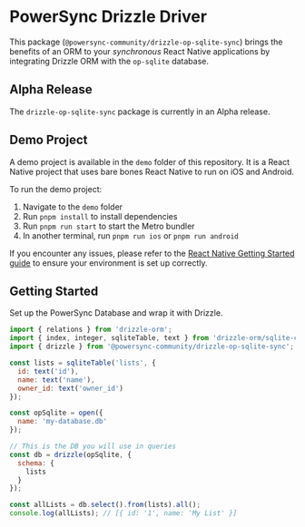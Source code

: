 # PowerSync Drizzle Driver

This package (`@powersync-community/drizzle-op-sqlite-sync`) brings the benefits of an ORM to your *synchronous* React Native applications by integrating Drizzle ORM with the `op-sqlite` database.

## Alpha Release

The `drizzle-op-sqlite-sync` package is currently in an Alpha release.

## Demo Project

A demo project is available in the `demo` folder of this repository. It is a React Native project that uses bare bones React Native to run on iOS and Android.

To run the demo project:

1. Navigate to the `demo` folder
2. Run `pnpm install` to install dependencies
3. Run `pnpm run start` to start the Metro bundler
4. In another terminal, run `pnpm run ios` or `pnpm run android`

If you encounter any issues, please refer to the [React Native Getting Started guide](https://reactnative.dev/docs/environment-setup) to ensure your environment is set up correctly.

## Getting Started

Set up the PowerSync Database and wrap it with Drizzle.

```js
import { relations } from 'drizzle-orm';
import { index, integer, sqliteTable, text } from 'drizzle-orm/sqlite-core';
import { drizzle } from '@powersync-community/drizzle-op-sqlite-sync';

const lists = sqliteTable('lists', {
  id: text('id'),
  name: text('name'),
  owner_id: text('owner_id')
});

const opSqlite = open({
  name: 'my-database.db'
});

// This is the DB you will use in queries
const db = drizzle(opSqlite, {
  schema: {
    lists
  }
});

const allLists = db.select().from(lists).all();
console.log(allLists); // [{ id: '1', name: 'My List' }]
```
